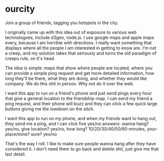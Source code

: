 ourcity
=======

Join a group of friends, tagging you hotspots in the city.

I originally came up with this idea out of exposure to various web technologoes, include d3geo, node.js. I use google maps and apple maps every, because I am horrible with directions. I really want something that displays where all the people I am interested in getting to know are. I'm not a creep, and my solution takes that seriously and turns the old paradigm of creeps rule, on it's head.

The idea is simple: maps that show where people are located, where you can provide a simple ping request and get more detailed information, how long they'll be there, what they are doing, and whether they would like company. We do this shit in person. Why not do it over the web.

I want this app to run on a friend's phone and just send pings every hour that give a general location to the friendship-map. I can send my friend a ping request, and their phone will buzz and they can click a few quick large buttons giving me the lowdown on the sitch.

I want this app to run on my phone, and when my friends want to hang out, they send me a ping, and I can click five yes/no answers: wanna hang? yes/no, give location? yes/no, how long? 10/20/30/40/50/60 minutes, your-place/mine? sure? yes/no


That's the way I roll. I like to make sure people wanna hang after they have considered it. I don't need them to go back and delete shit, just give me that last detail.


